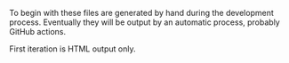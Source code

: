 To begin with these files are generated by hand during the development process. Eventually they will be output by an automatic process, probably GitHub actions.

First iteration is HTML output only.

